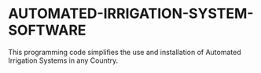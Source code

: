 # AUTOMATED-IRRIGATION-SYSTEM-SOFTWARE
This programming code simplifies the use  and installation of Automated Irrigation Systems in any Country.
